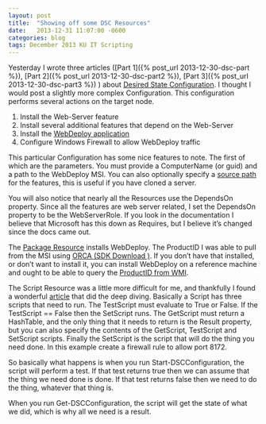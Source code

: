 ```yaml
---
layout: post
title:  "Showing off some DSC Resources"
date:   2013-12-31 11:07:00 -0600
categories: blog
tags: December 2013 KU IT Scripting
---
```

Yesterday I wrote three articles ([Part 1]({% post_url 2013-12-30-dsc-part %}), [Part 2]({% post_url 2013-12-30-dsc-part2 %}), [Part 3]({% post_url 2013-12-30-dsc-part3 %}) ) about [Desired State Configuration](http://technet.microsoft.com/en-us/library/dn249912.aspx). I thought I would post a slightly more complex Configuration. This configuration performs several actions on the target node.

1. Install the Web-Server feature
2. Install several additional features that depend on the Web-Server
3. Install the [WebDeploy application](http://www.iis.net/downloads/microsoft/web-deploy)
4. Configure Windows Firewall to allow WebDeploy traffic

This particular Configuration has some nice features to note. The first of which are the parameters. You must provide a ComputerName (or guid) and a path to the WebDeploy MSI. You can also optionally specify a [source path](http://technet.microsoft.com/en-us/library/jj127275.aspx) for the features, this is useful if you have cloned a server.

You will also notice that nearly all the Resources use the DependsOn property. Since all the features are web server related, I set the DependsOn property to be the WebServerRole. If you look in the documentation I believe that Microsoft has this down as Requires, but I believe it’s changed since the docs came out.

The [Package Resource](http://technet.microsoft.com/en-us/library/dn282132.aspx) installs WebDeploy. The ProductID I was able to pull from the MSI using [ORCA (SDK Download )](http://www.microsoft.com/click/services/Redirect2.ashx?CR_EAC=300135395). If you don’t have that installed, or don’t want to install it, you can install WebDeploy on a reference machine and ought to be able to query the [ProductID from WMI](http://technet.microsoft.com/en-us/library/dd347651.aspx).

The Script Resource was a little more difficult for me, and thankfully I found a wonderful [article](http://blog.cosmoskey.com/2013/10/) that did the deep diving. Basically a Script has three scripts that need to run. The TestScript must evaluate to True or False. If the TestScript == False then the SetScript runs. The GetScript must return a HashTable, and the only thing that it needs to return is the Result property, but you can also specify the contents of the GetScript, TestScript and SetScript scripts. Finally the SetScript is the script that will do the thing you need done. In this example create a firewall rule to allow port 8172.

So basically what happens is when you run Start-DSCConfiguration, the script will perform a test. If that test returns true then we can assume that the thing we need done is done. If that test returns false then we need to do the thing, whatever that thing is.

When you run Get-DSCConfiguration, the script will get the state of what we did, which is why all we need is a result.
